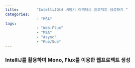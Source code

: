 ```yaml
---
title:        "IntelliJ에서 비동기 리액티브 프로젝트 생성하기 "
categories:
              - "MSA"
tags:         
              - "Web-Flux"
              - "MSA"
              - "Async"
              - "Pub/Sub"
---
```


### IntelliJ를 활용하며 Mono, Flux를 이용한 웹프로젝트 생성
